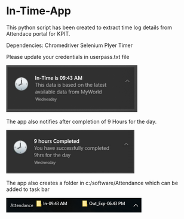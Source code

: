 # In-Time-App
This python script has been created to extract time log details from Attendace portal for KPIT.

Dependencies:
  Chromedriver
  Selenium
  Plyer
  Timer

Please update your credentials in userpass.txt file

![alt text](https://raw.githubusercontent.com/gannaramu/In-Time-App/master/snapshot.PNG)

The app also notifies after completion of 9 Hours for the day.

![alt text](https://raw.githubusercontent.com/gannaramu/In-Time-App/master/completion.PNG)

The app also creates a folder in c:/software/Attendance which can be added to task bar

![alt text](https://raw.githubusercontent.com/gannaramu/In-Time-App/master/taskbar.PNG)

